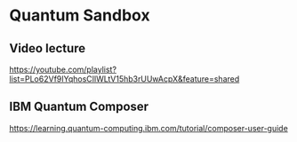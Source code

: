 # Quantum Sandbox
## Video lecture 
https://youtube.com/playlist?list=PLo62Vf9IYqhosCIlWLtV15hb3rUUwAcpX&feature=shared 
## IBM Quantum Composer
https://learning.quantum-computing.ibm.com/tutorial/composer-user-guide
